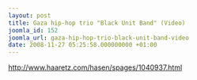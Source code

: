 ```yaml
---
layout: post
title: Gaza hip-hop trio "Black Unit Band" (Video)
joomla_id: 152
joomla_url: gaza-hip-hop-trio-black-unit-band-video
date: 2008-11-27 05:25:58.000000000 +01:00
---
```

<p><a href="http://www.haaretz.com/hasen/spages/1040937.html">http://www.haaretz.com/hasen/spages/1040937.html</a></p>

